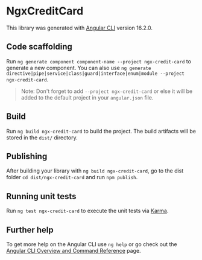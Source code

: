 # NgxCreditCard

This library was generated with [Angular CLI](https://github.com/angular/angular-cli) version 16.2.0.

## Code scaffolding

Run `ng generate component component-name --project ngx-credit-card` to generate a new component. You can also use `ng generate directive|pipe|service|class|guard|interface|enum|module --project ngx-credit-card`.
> Note: Don't forget to add `--project ngx-credit-card` or else it will be added to the default project in your `angular.json` file. 

## Build

Run `ng build ngx-credit-card` to build the project. The build artifacts will be stored in the `dist/` directory.

## Publishing

After building your library with `ng build ngx-credit-card`, go to the dist folder `cd dist/ngx-credit-card` and run `npm publish`.

## Running unit tests

Run `ng test ngx-credit-card` to execute the unit tests via [Karma](https://karma-runner.github.io).

## Further help

To get more help on the Angular CLI use `ng help` or go check out the [Angular CLI Overview and Command Reference](https://angular.io/cli) page.
